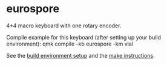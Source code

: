 # eurospore
4*4 macro keyboard with one rotary encoder.


Compile example for this keyboard (after setting up your build environment):
    qmk compile -kb eurospore -km vial

See the [build environment setup](https://docs.qmk.fm/#/getting_started_build_tools) and the [make instructions](https://docs.qmk.fm/#/getting_started_make_guide).
